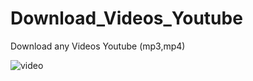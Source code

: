 # Download_Videos_Youtube
Download any Videos Youtube (mp3,mp4)

![video](https://github.com/RACHADDOUlFIKAR/Download_Videos_Youtube/assets/97551741/ad02a485-fca0-422f-817e-b57a8a86b18f)
